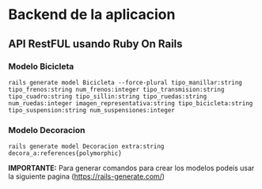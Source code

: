# Backend de la aplicacion

## API RestFUL usando Ruby On Rails

### Modelo Bicicleta
```
rails generate model Bicicleta --force-plural tipo_manillar:string tipo_frenos:string num_frenos:integer tipo_transmision:string  tipo_cuadro:string tipo_sillin:string tipo_ruedas:string num_ruedas:integer imagen_representativa:string tipo_bicicleta:string tipo_suspension:string num_suspensiones:integer
```
### Modelo Decoracion
```
rails generate model Decoracion extra:string decora_a:references{polymorphic}
```

**IMPORTANTE:** Para generar comandos para crear los modelos podeis usar la siguiente pagina (https://rails-generate.com/)